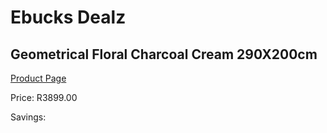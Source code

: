 
# Ebucks Dealz
## Geometrical Floral Charcoal Cream 290X200cm
[Product Page](https://www.ebucks.com/web/shop/productSelected.do?prodId=1210115962&catId=1209942745)

Price: R3899.00

Savings: 


	